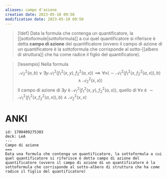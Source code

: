 ```yaml
---
aliases: campo d'azione
creation date: 2023-05-10 09:58
modification date: 2023-05-10 09:58
---
```


> [!def]
> Data la formula che contenga un quantificatore, la [[sottoformule|sottoformula]] a cui quel quantificatore si riferisce è detta **campo di azione** del quantificatore (ovvero il campo di azione di un quantificatore è la sottoformula che corrisponde al sotto-[[albero di struttura]] che ha come radice il figlio del quantificatore).


>[!esempio]
>Nella formula
>$$ \mathcal{A}_{2}^2(a,b) \lor \exists y \mathcal{A}_{1}^2(f_{1}^2(x,y),f_{2}^2(a,x)) \implies \forall x (\sim \mathcal{A}_{1}^2(f_{1}^2(x,f_{2}^2(a,x)),b) \land \mathcal{A}_{2}^2(x,x)) $$
>Il campo di azione di $\exists y$ è $\mathcal{A}_{1}^2(f_{1}^2(x,y),f_{2}^2(a,x))$, quello di $\forall x$ è $\sim \mathcal{A}_{1}^2(f_{1}^2(x,f_{2}^2(a,x)),b) \land \mathcal{A}_{2}^2(x,x)$

# ANKI

```anki
id: 1700409275303
deck: LeA
---
Campo di azione
===
Data una formula che contenga un quantificatore, la sottoformula a cui quel quantificatore si riferisce è detta campo di azione del quantificatore (ovvero il campo di azione di un quantificatore è la sottoformula che corrisponde al sotto-albero di struttura che ha come radice il figlio del quantificatore)
```


